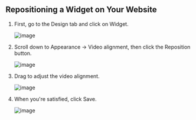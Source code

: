 ## Repositioning a Widget on Your Website

1. First, go to the Design tab and click on Widget.

   ![image](https://github.com/user-attachments/assets/89dc67ea-f5f9-4c0a-83dd-80fc559f75e2)

2. Scroll down to Appearance -> Video alignment, then click the Reposition button.

   ![image](https://github.com/user-attachments/assets/7f3e6ea3-b4ef-438c-a999-8fccdd89ce69)

3. Drag to adjust the video alignment.

   ![image](https://github.com/user-attachments/assets/5e21ef6a-6bff-4f6e-aeee-f0b5ba37f52e)

4. When you're satisfied, click Save.

   ![image](https://github.com/user-attachments/assets/527206fa-1199-4f57-88ae-64722d8167e4)
